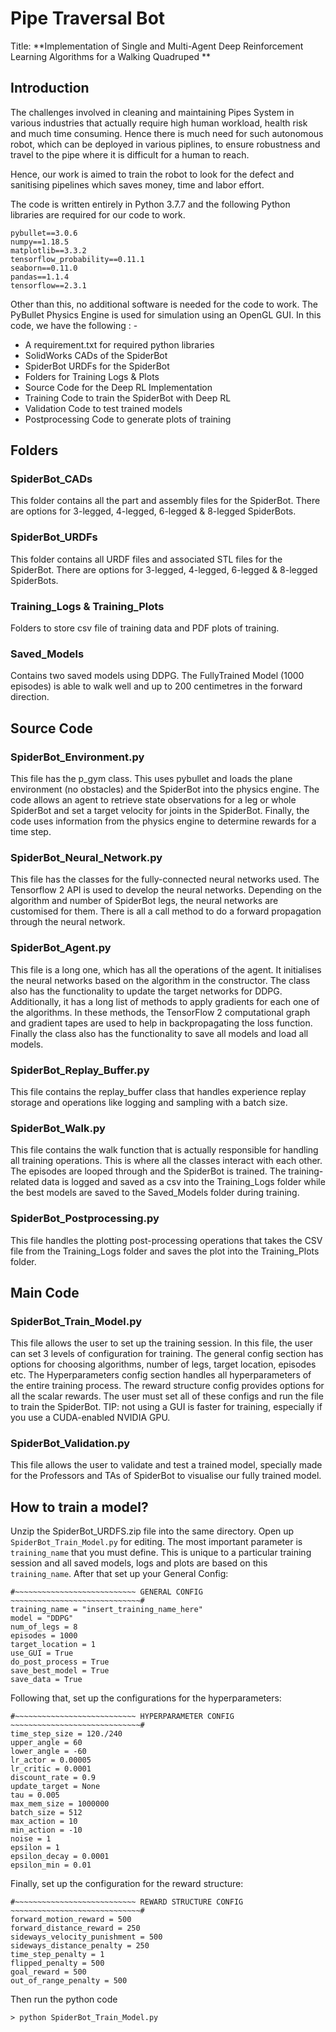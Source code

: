 # **Pipe Traversal Bot**
Title: **Implementation of Single and Multi-Agent Deep Reinforcement Learning Algorithms for a Walking Quadruped **

## Introduction 

The challenges involved in cleaning and
maintaining Pipes System in various industries
that actually require high human workload, health
risk and much time consuming. Hence there is
much need for such autonomous robot, which can
be deployed in various piplines, to ensure
robustness and travel to the pipe where it is
difficult for a human to reach.

Hence, our work is aimed to train the robot to look
for the defect and sanitising pipelines which saves
money, time and labor effort.

The code is written entirely in Python 3.7.7 and the following Python libraries are required for our code to work.

    pybullet==3.0.6
    numpy==1.18.5
    matplotlib==3.3.2
    tensorflow_probability==0.11.1
    seaborn==0.11.0
    pandas==1.1.4
    tensorflow==2.3.1

Other than this, no additional software is needed for the code to work. The PyBullet Physics Engine is used for simulation using an OpenGL GUI. In this code, we have the following : -

 - A requirement.txt for required python libraries
 - SolidWorks CADs of the SpiderBot
 - SpiderBot URDFs for the SpiderBot
 - Folders for Training Logs & Plots
 - Source Code for the Deep RL Implementation 
 - Training Code to train the SpiderBot with Deep RL
 - Validation Code to test trained models
 - Postprocessing Code to generate plots of training
 

## Folders

### SpiderBot_CADs

This folder contains all the part and assembly files for the SpiderBot. There are options for 3-legged, 4-legged, 6-legged & 8-legged SpiderBots.

### SpiderBot_URDFs

 This folder contains all URDF files and associated STL files for the SpiderBot. There are options for 3-legged, 4-legged, 6-legged & 8-legged SpiderBots.

### Training_Logs & Training_Plots
Folders to store csv file of training data and PDF plots of training.

### Saved_Models
Contains two saved models using DDPG. The FullyTrained Model (1000 episodes) is able to walk well and up to 200 centimetres in the forward direction.

## Source Code

### SpiderBot_Environment.py
This file has the p_gym class. This uses pybullet and loads the plane environment (no obstacles) and the SpiderBot into the physics engine. The code allows an agent to retrieve state observations for a leg or whole SpiderBot and set a target velocity for joints in the SpiderBot. Finally, the code uses information from the physics engine to determine rewards for a time step.

### SpiderBot_Neural_Network.py
This file has the classes for the fully-connected neural networks used. The Tensorflow 2 API is used to develop the neural networks. Depending on the algorithm and number of SpiderBot legs, the neural networks are customised for them. There is all a call method to do a forward propagation through the neural network.

### SpiderBot_Agent.py
This file is a long one, which has all the operations of the agent. It initialises the neural networks based on the algorithm in the constructor. The class also has the functionality to update the target networks for DDPG. Additionally, it has a long list of methods to apply gradients for each one of the algorithms. In these methods, the TensorFlow 2 computational graph and gradient tapes are used to help in backpropagating the loss function. Finally the class also has the functionality to save all models and load all models.

### SpiderBot_Replay_Buffer.py
This file contains the replay_buffer class that handles experience replay storage and operations like logging and sampling with a batch size.

### SpiderBot_Walk.py
This file contains the walk function that is actually responsible for handling all training operations. This is where all the classes interact with each other. The episodes are looped through and the SpiderBot is trained. The training-related data is logged and saved as a csv into the Training_Logs folder while the best models are saved to the Saved_Models folder during training.

### SpiderBot_Postprocessing.py
This file handles the plotting post-processing operations that takes the CSV file from the Training_Logs folder and saves the plot into the Training_Plots folder.

## Main Code

### SpiderBot_Train_Model.py
This file allows the user to set up the training session. In this file, the user can set 3 levels of configuration for training. The general config section has options for choosing algorithms, number of legs, target location, episodes etc. The Hyperparameters config section handles all hyperparameters of the entire training process. The reward structure config provides options for all the scalar rewards. The user must set all of these configs and run the file to train the SpiderBot. TIP: not using a GUI is faster for training, especially if you use a CUDA-enabled NVIDIA GPU.

### SpiderBot_Validation.py
This file allows the user to validate and test a trained model, specially made for the Professors and TAs of SpiderBot to visualise our fully trained model.

## How to train a model?

Unzip the SpiderBot_URDFS.zip file into the same directory. Open up `SpiderBot_Train_Model.py` for editing. The most important parameter is `training_name` that you must define. This is unique to a particular training session and all saved models, logs and plots are based on this `training_name`. After that set up your General Config:

    #~~~~~~~~~~~~~~~~~~~~~~~~~~~ GENERAL CONFIG ~~~~~~~~~~~~~~~~~~~~~~~~~~~~~#
    training_name = "insert_training_name_here"
    model = "DDPG"
    num_of_legs = 8 
    episodes = 1000
    target_location = 1
    use_GUI = True
    do_post_process = True
    save_best_model = True
    save_data = True
    
Following that, set up the configurations for the hyperparameters:

    #~~~~~~~~~~~~~~~~~~~~~~~~~~~ HYPERPARAMETER CONFIG ~~~~~~~~~~~~~~~~~~~~~~~~~~~~~#
    time_step_size = 120./240
    upper_angle = 60
    lower_angle = -60
    lr_actor = 0.00005
    lr_critic = 0.0001
    discount_rate = 0.9
    update_target = None
    tau = 0.005
    max_mem_size = 1000000
    batch_size = 512
    max_action = 10
    min_action = -10
    noise = 1
    epsilon = 1
    epsilon_decay = 0.0001
    epsilon_min = 0.01
Finally, set up the configuration for the reward structure:

    #~~~~~~~~~~~~~~~~~~~~~~~~~~~ REWARD STRUCTURE CONFIG ~~~~~~~~~~~~~~~~~~~~~~~~~~~~~#
    forward_motion_reward = 500
    forward_distance_reward = 250
    sideways_velocity_punishment = 500
    sideways_distance_penalty = 250
    time_step_penalty = 1
    flipped_penalty = 500
    goal_reward = 500
    out_of_range_penalty = 500

Then run the python code

    > python SpiderBot_Train_Model.py



